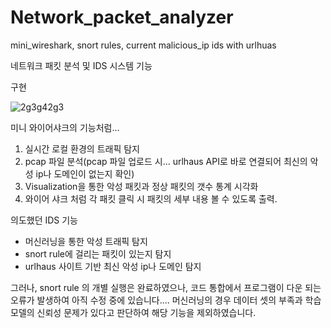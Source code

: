 # Network_packet_analyzer
mini_wireshark, snort rules, current malicious_ip ids with urlhuas

네트워크 패킷 분석 및 IDS 시스템 기능

구현 

![2g3g42g3](https://github.com/LikeyUserspray/Network_packet_analyzer/assets/98539049/fb8c93af-dfad-4050-857b-bc78a23b0c9e)

미니 와이어샤크의 기능처럼...
1. 실시간 로컬 환경의 트래픽 탐지
2. pcap 파일 분석(pcap 파일 업로드 시... urlhaus API로 바로 연결되어 최신의 악성 ip나 도메인이 없는지 확인)
3. Visualization을 통한 악성 패킷과 정상 패킷의 갯수 통계 시각화
4. 와이어 샤크 처럼 각 패킷 클릭 시 패킷의 세부 내용 볼 수 있도록 출력.

의도했던 IDS 기능
- 머신러닝을 통한 악성 트래픽 탐지
- snort rule에 걸리는 패킷이 있는지 탐지
- urlhaus 사이트 기반 최신 악성 ip나 도메인 탐지

그러나, snort rule 의 개별 실행은 완료하였으나, 코드 통합에서 프로그램이 다운 되는 오류가 발생하여 아직 수정 중에 있습니다....
머신러닝의 경우 데이터 셋의 부족과 학습 모델의 신뢰성 문제가 있다고 판단하여 해당 기능을 제외하였습니다.

